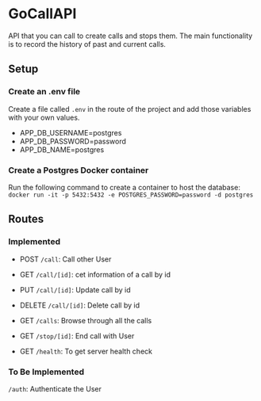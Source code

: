 # GoCallAPI
API that you can call to create calls and stops them.
The main functionality is to record the history of past and current calls. 

## Setup
### Create an .env file
Create a file called `.env` in the route of the project and add those variables with your own values.
- APP_DB_USERNAME=postgres
- APP_DB_PASSWORD=password
- APP_DB_NAME=postgres

### Create a Postgres Docker container
Run the following command to create a container to host the database: `docker run -it -p 5432:5432 -e POSTGRES_PASSWORD=password -d postgres`

## Routes
### Implemented
- POST `/call`: Call other User
- GET `/call/[id]`: cet information of a call by id
- PUT `/call/[id]`: Update call by id
- DELETE `/call/[id]`: Delete call by id

- GET `/calls`: Browse through all the calls

- GET `/stop/[id]`: End call with User

- GET `/health`: To get server health check

### To Be Implemented
`/auth`: Authenticate the User
